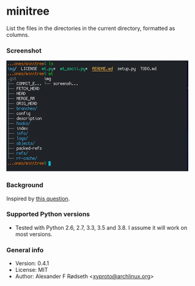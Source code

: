 # minitree

List the files in the directories in the current directory, formatted as columns.

### Screenshot

![screenshot](img/screenshot.png)

### Background

Inspired by [this question](http://unix.stackexchange.com/questions/83072/ls-should-display-contents-of-flat-directory-structure-in-columns).

### Supported Python versions

* Tested with Python 2.6, 2.7, 3.3, 3.5 and 3.8. I assume it will work on most versions.

### General info

* Version: 0.4.1
* License: MIT
* Author: Alexander F Rødseth &lt;xyproto@archlinux.org&gt;

